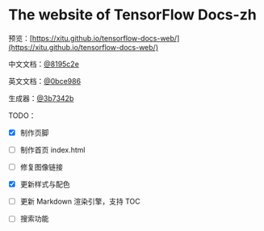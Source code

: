 # The website of TensorFlow Docs-zh

预览：[https://xitu.github.io/tensorflow-docs-web/](https://xitu.github.io/tensorflow-docs-web/)

中文文档：[@8195c2e](https://github.com/xitu/tensorflow-docs/)

英文文档：[@0bce986](https://github.com/xitu/tensorflow-docs/tree/master)

生成器：[@3b7342b](https://github.com/lsvih/tf-zh-docs-web/)

TODO：

- [x] 制作页脚
- [ ] 制作首页 index.html
- [ ] 修复图像链接
- [x] 更新样式与配色
- [ ] 更新 Markdown 渲染引擎，支持 TOC
- [ ] 搜索功能


